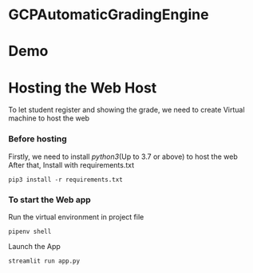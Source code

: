 # GCPAutomaticGradingEngine
# Demo
# Hosting the Web Host
To let student register and showing the grade, we need to create Virtual machine to host the web
### Before hosting
Firstly, we need to install *python3*(Up to 3.7 or above) to host the web  
After that, Install with requirements.txt
```
pip3 install -r requirements.txt
```
### To start the Web app
Run the virtual environment in project file
```
pipenv shell
```
Launch the App
```
streamlit run app.py
```
